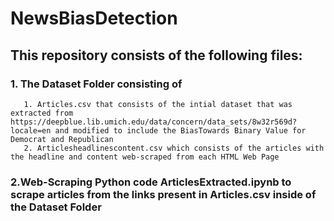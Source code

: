 # NewsBiasDetection

## This repository consists of the following files:

### 1. The Dataset Folder consisting of 
       1. Articles.csv that consists of the intial dataset that was extracted from https://deepblue.lib.umich.edu/data/concern/data_sets/8w32r569d?locale=en and modified to include the BiasTowards Binary Value for Democrat and Republican
       2. Articlesheadlinescontent.csv which consists of the articles with the headline and content web-scraped from each HTML Web Page
### 2.Web-Scraping Python code ArticlesExtracted.ipynb to scrape articles from the links present in Articles.csv inside of the Dataset Folder
